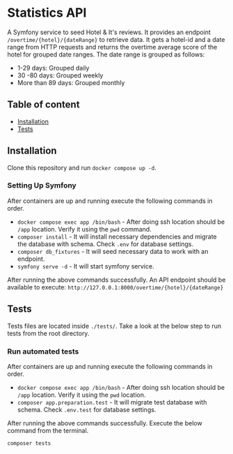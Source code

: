 # Statistics API
A Symfony service to seed Hotel & It's reviews. It provides an endpoint `/overtime/{hotel}/{dateRange}` to retrieve data. It gets a hotel-id and a date range from HTTP requests and returns the overtime average score of the hotel for grouped date ranges. The date range is grouped as follows:
- 1-29 days: Grouped daily
- 30 -80 days: Grouped weekly
- More than 89 days: Grouped monthly

## Table of content
- [Installation](#installation)
- [Tests](#tests)

## Installation
Clone this repository and run `docker compose up -d`.

### Setting Up Symfony
After containers are up and running execute the following commands in order.
- `docker compose exec app /bin/bash` - After doing ssh location should be `/app` location. Verify it using the `pwd` command.
- `composer install` - It will install necessary dependencies and migrate the database with schema. Check `.env` for database settings.
- `composer db_fixtures` - It will seed necessary data to work with an endpoint.
- `symfony serve -d` - It will start symfony service.

After running the above commands successfully. An API endpoint should be available to execute: `http://127.0.0.1:8000/overtime/{hotel}/{dateRange}`

## Tests
Tests files are located inside `./tests/`. Take a look at the below step to run tests from the root directory.

### Run automated tests
After containers are up and running execute the following commands in order.
- `docker compose exec app /bin/bash` - After doing ssh location should be `/app` location. Verify it using the `pwd` location.
- `composer app.preparation.test` - It will migrate test database with schema. Check `.env.test` for database settings.

After running the above commands successfully. Execute the below command from the terminal.

```
composer tests
```
